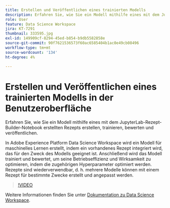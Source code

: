 ```yaml
---
title: Erstellen und Veröffentlichen eines trainierten Modells
description: Erfahren Sie, wie Sie ein Modell mithilfe eines mit dem JupyterLab-Rezept-Builder-Notebook erstellten Rezepts erstellen, trainieren, bewerten und veröffentlichen.
role: User
feature: Data Science Workspace
jira: KT-7291
thumbnail: 333595.jpg
exl-id: 149909cf-8294-45ed-b854-b9db5582858e
source-git-commit: 90f7621536573f60ac6585404b1ac0e49cb08496
workflow-type: tm+mt
source-wordcount: '134'
ht-degree: 4%

---
```


# Erstellen und Veröffentlichen eines trainierten Modells in der Benutzeroberfläche

Erfahren Sie, wie Sie ein Modell mithilfe eines mit dem JupyterLab-Rezept-Builder-Notebook erstellten Rezepts erstellen, trainieren, bewerten und veröffentlichen.

In Adobe Experience Platform Data Science Workspace wird ein Modell für maschinelles Lernen erstellt, indem ein vorhandenes Rezept integriert wird, das für den Zweck des Modells geeignet ist. Anschließend wird das Modell trainiert und bewertet, um seine Betriebseffizienz und Wirksamkeit zu optimieren, indem die zugehörigen Hyperparameter optimiert werden. Rezepte sind wiederverwendbar, d. h. mehrere Modelle können mit einem Rezept für bestimmte Zwecke erstellt und angepasst werden.

>[!VIDEO](https://video.tv.adobe.com/v/333595)

Weitere Informationen finden Sie unter [Dokumentation zu Data Science Workspace](https://experienceleague.adobe.com/docs/experience-platform/data-science-workspace/home.html?lang=de).

